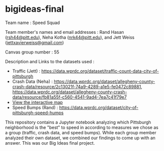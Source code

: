 # bigideas-final

Team name : Speed Squad

Team member's names and email addresses : Rand Hasan (rsh44@pitt.edu), Neha Kotha (nrk44@pitt.edu), and Jett Weiss (jettxavierweiss@gmail.com)

Canvas group number : 55

Description and Links to the datasets used :
  - Traffic (Jett) : https://data.wprdc.org/dataset/traffic-count-data-city-of-pittsburgh 
  - Crash Data (Neha) : https://data.wprdc.org/dataset/allegheny-county-crash-data/resource/2c13021f-74a9-4289-a1e5-fe0472c89881, https://data.wprdc.org/dataset/allegheny-county-crash-data/resource/fb81a55f-c560-4541-9ad4-7ea7c41f79e7
  - [View the interactive map](https://nehakotha7.github.io/bigideas-final/folium_map.html)
  - Speed Bumps (Rand) : https://data.wprdc.org/dataset/city-of-pittsburgh-speed-humps

This repository contains a Jupyter notebook analyzing which Pittsburgh neighborhood is the "best" to speed in according to measures we chose as a group (traffic, crash data, and speed bumps).  While each group member analyzed their own dataset, we combined our findings to come up with an answer.  This was our Big Ideas final project. 
